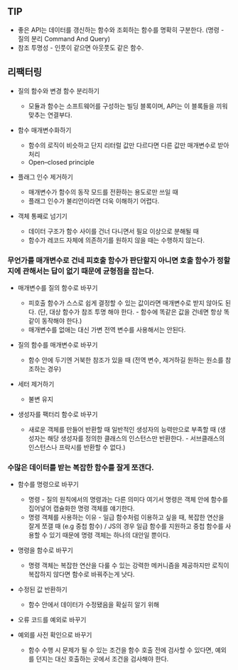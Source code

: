 ## TIP

- 좋은 API는 데이터를 갱신하는 함수와 조회하는 함수를 명확히 구분한다. (명령 - 질의 분리 Command And Query)
- 참조 투명성 - 인풋이 같으면 아웃풋도 같은 함수.

## 리팩터링

- 질의 함수와 변경 함수 분리하기
  - 모듈과 함수는 소프트웨어를 구성하는 빌딩 블록이며, API는 이 블록들을 끼워 맞추는 연결부다.
- 함수 매개변수화하기

  - 함수의 로직이 비슷하고 단지 리터럴 값만 다르다면 다른 값만 매개변수로 받아 처리
  - Open–closed principle

- 플래그 인수 제거하기
  - 매개변수가 함수의 동작 모드를 전환하는 용도로만 쓰일 때
  - 플래그 인수가 불리언이라면 더욱 이해하기 어렵다.
- 객체 통째로 넘기기
  - 데이터 구조가 함수 사이를 건너 다니면서 필요 이상으로 분해될 때
  - 함수가 레코드 자체에 의존하기를 원하지 않을 때는 수행하지 않는다.

### 무언가를 매개변수로 건네 피호출 함수가 판단할지 아니면 호출 함수가 정할지에 관해서는 답이 없기 때문에 균형점을 잡는다.

- 매개변수를 질의 함수로 바꾸기
  - 피호출 함수가 스스로 쉽게 결정할 수 있는 값이라면 매개변수로 받지 않아도 된다. (단, 대상 함수가 참조 투명 해야 한다. - 함수에 똑같은 값을 건네면 항상 똑같이 동작해야 한다.)
  - 매개변수를 없애는 대신 가변 전역 변수를 사용해서는 안된다.
- 질의 함수를 매개변수로 바꾸기

  - 함수 안에 두기엔 거북한 참조가 있을 때 (전역 변수, 제거하길 원하는 원소를 참조하는 경우)

- 세터 제거하기
  - 불변 유지
- 생성자를 팩터리 함수로 바꾸기
  - 새로운 객체를 만들어 반환할 때 일반적인 생성자의 능력만으로 부족할 때 (생성자는 해당 생성자를 정의한 클래스의 인스턴스만 반환한다. - 서브클래스의 인스턴스나 프락시를 반환할 수 없다.)

### 수많은 데이터를 받는 복잡한 함수를 잘게 쪼갠다.

- 함수를 명령으로 바꾸기

  - 명령 - 질의 원칙에서의 명령과는 다른 의미다 여기서 명령은 객체 안에 함수를 집어넣어 캡슐화한 명령 객체를 얘기한다.
  - 명령 객체를 사용하는 이유 - 일급 함수처럼 이용하고 싶을 때, 복잡한 연산을 잘게 쪼갤 때 (e.g 중첩 함수) / JS의 경우 일급 함수를 지원하고 중첩 함수를 사용할 수 있기 때문에 명령 객체는 하나의 대안일 뿐이다.

- 명령을 함수로 바꾸기

  - 명령 객체는 복잡한 연산을 다룰 수 있는 강력한 메커니즘을 제공하지만 로직이 복잡하지 않다면 함수로 바꿔주는게 낫다.

- 수정된 값 반환하기

  - 함수 안에서 데이터가 수정됐음을 확실히 알기 위해

- 오류 코드를 예외로 바꾸기
- 예외를 사전 확인으로 바꾸기
  - 함수 수행 시 문제가 될 수 있는 조건을 함수 호출 전에 검사할 수 있다면, 예외를 던지는 대신 호출하는 곳에서 조건을 검사해야 한다.
